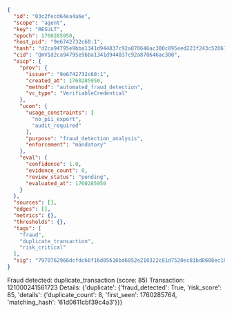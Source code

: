 ```json
{
  "id": "03c2fecd64ea4a6e",
  "scope": "agent",
  "key": "RESULT",
  "epoch": 1760285950,
  "host_pid": "9e6742732c60:1",
  "hash": "d2ca94795e9bba1341d944837c92a870646ac300c895eed223f243c520678808",
  "cid": "QmV1d2ca94795e9bba1341d944837c92a870646ac300",
  "aicp": {
    "prov": {
      "issuer": "9e6742732c60:1",
      "created_at": 1760285950,
      "method": "automated_fraud_detection",
      "vc_type": "VerifiableCredential"
    },
    "ucon": {
      "usage_constraints": [
        "no_pii_export",
        "audit_required"
      ],
      "purpose": "fraud_detection_analysis",
      "enforcement": "mandatory"
    },
    "eval": {
      "confidence": 1.0,
      "evidence_count": 0,
      "review_status": "pending",
      "evaluated_at": 1760285950
    }
  },
  "sources": [],
  "edges": [],
  "metrics": {},
  "thresholds": {},
  "tags": [
    "fraud",
    "duplicate_transaction",
    "risk_critical"
  ],
  "sig": "7970762966dcfdc66f16d85616bd6852e210322c81d7520ec81bd8608ec10e93"
}
```

Fraud detected: duplicate_transaction (score: 85)
Transaction: 121000241561723
Details: {'duplicate': {'fraud_detected': True, 'risk_score': 85, 'details': {'duplicate_count': 8, 'first_seen': 1760285764, 'matching_hash': '61d0611cbf39c4a3'}}}